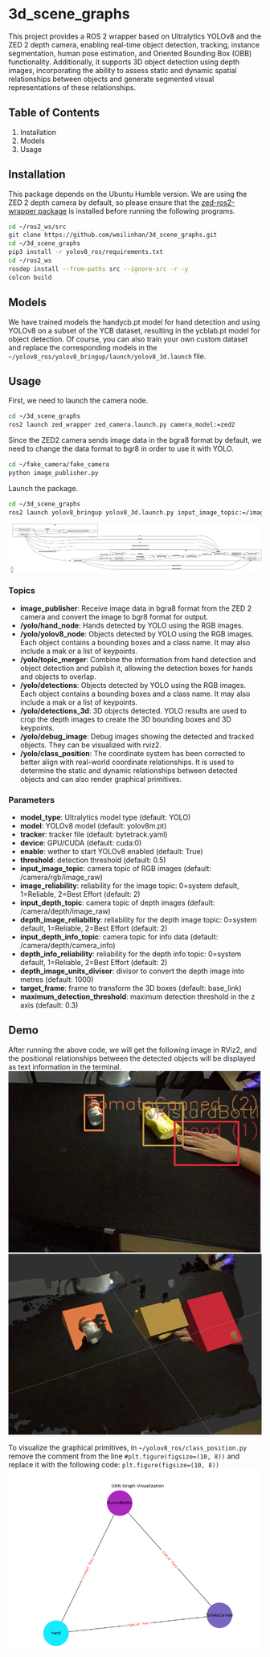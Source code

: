 # **3d_scene_graphs**
This project provides a ROS 2 wrapper based on Ultralytics YOLOv8 and the ZED 2 depth camera, enabling real-time object detection, tracking, instance segmentation, human pose estimation, and Oriented Bounding Box (OBB) functionality. Additionally, it supports 3D object detection using depth images, incorporating the ability to assess static and dynamic spatial relationships between objects and generate segmented visual representations of these relationships.

## Table of Contents
1. Installation
2. Models
3. Usage

## Installation
This package depends on the Ubuntu Humble version. We are using the ZED 2 depth camera by default, so please ensure that the [zed-ros2-wrapper package](https://github.com/stereolabs/zed-ros2-wrapper) is installed before running the following programs.
```bash
cd ~/ros2_ws/src
git clone https://github.com/weilinhan/3d_scene_graphs.git
cd ~/3d_scene_graphs
pip3 install -r yolov8_ros/requirements.txt
cd ~/ros2_ws
rosdep install --from-paths src --ignore-src -r -y
colcon build
```

## Models
We have trained models the handycb.pt model for hand detection and using YOLOv8 on a subset of the YCB dataset, resulting in the ycblab.pt model for object detection. Of course, you can also train your own custom dataset and replace the corresponding models in the `~/yolov8_ros/yolov8_bringup/launch/yolov8_3d.launch` file.

## Usage
First, we need to launch the camera node.
```bash
cd ~/3d_scene_graphs
ros2 launch zed_wrapper zed_camera.launch.py camera_model:=zed2
```
Since the ZED2 camera sends image data in the bgra8 format by default, we need to change the data format to bgr8 in order to use it with YOLO.
```bash
cd ~/fake_camera/fake_camera
python image_publisher.py
```
Launch the package.
```bash
cd ~/3d_scene_graphs
ros2 launch yolov8_bringup yolov8_3d.launch.py input_image_topic:=/image_converted image_reliability:=1 input_depth_topic:=/zed/zed_node/depth/depth_registered input_depth_info_topic:=/zed/zed_node/depth/camera_info depth_image_reliability:=1 depth_info_reliability:=1 target_frame:=zed_left_camera_optical_frame
```
![rosgraph](rosgraph.png)
### Topics
- **image_publisher**: Receive image data in bgra8 format from the ZED 2 camera and convert the image to bgr8 format for output.
- **/yolo/hand_node**: Hands detected by YOLO using the RGB images. 
- **/yolo/yolov8_node**: Objects detected by YOLO using the RGB images. Each object contains a bounding boxes and a class name. It may also include a mak or a list of keypoints.
- **/yolo/topic_merger**: Combine the information from hand detection and object detection and publish it, allowing the detection boxes for hands and objects to overlap.
- **/yolo/detections**: Objects detected by YOLO using the RGB images. Each object contains a bounding boxes and a class name. It may also include a mak or a list of keypoints.
- **/yolo/detections_3d**: 3D objects detected. YOLO results are used to crop the depth images to create the 3D bounding boxes and 3D keypoints.
- **/yolo/debug_image**: Debug images showing the detected and tracked objects. They can be visualized with rviz2.
- **/yolo/class_position**: The coordinate system has been corrected to better align with real-world coordinate relationships. It is used to determine the static and dynamic relationships between detected objects and can also render graphical primitives.

### Parameters

- **model_type**: Ultralytics model type (default: YOLO)
- **model**: YOLOv8 model (default: yolov8m.pt)
- **tracker**: tracker file (default: bytetrack.yaml)
- **device**: GPU/CUDA (default: cuda:0)
- **enable**: wether to start YOLOv8 enabled (default: True)
- **threshold**: detection threshold (default: 0.5)
- **input_image_topic**: camera topic of RGB images (default: /camera/rgb/image_raw)
- **image_reliability**: reliability for the image topic: 0=system default, 1=Reliable, 2=Best Effort (default: 2)
- **input_depth_topic**: camera topic of depth images (default: /camera/depth/image_raw)
- **depth_image_reliability**: reliability for the depth image topic: 0=system default, 1=Reliable, 2=Best Effort (default: 2)
- **input_depth_info_topic**: camera topic for info data (default: /camera/depth/camera_info)
- **depth_info_reliability**: reliability for the depth info topic: 0=system default, 1=Reliable, 2=Best Effort (default: 2)
- **depth_image_units_divisor**: divisor to convert the depth image into metres (default: 1000)
- **target_frame**: frame to transform the 3D boxes (default: base_link)
- **maximum_detection_threshold**: maximum detection threshold in the z axis (default: 0.3)

## Demo
After running the above code, we will get the following image in RViz2, and the positional relationships between the detected objects will be displayed as text information in the terminal.
![rosgraph](detection.png)
![rosgraph](3Ddetection.png)

To visualize the graphical primitives, in `~/yolov8_ros/class_position.py` remove the comment from the line `#plt.figure(figsize=(10, 8))` and replace it with the following code: `plt.figure(figsize=(10, 8))`
![rosgraph](graph.png)
